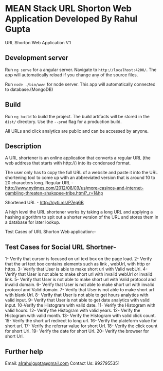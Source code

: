 # MEAN Stack URL Shorton Web Application Developed By Rahul Gupta

URL Shorton Web Application V.1

## Development server

Run `ng serve` for a angular server. Navigate to `http://localhost:4200/`. The app will automatically reload if you change any of the source files.

Run `node ./bin/www `for  node server. This app will automatically connected to database.(MongoDB)

## Build

Run `ng build` to build the project. The build artifacts will be stored in the `dist/` directory. Use the `--prod` flag for a production build.

All URLs and click analytics are public and can be accessed by anyone.

## Description

A URL shortener is an online application that converts a regular URL (the web address that starts with http://) into its condensed format.

The user only has to copy the full URL of a website and paste it into the URL shortening tool to come up with an abbreviated version that is around 10 to 20 characters long.
Regular URL - http://www.nytimes.com/2012/08/09/us/more-casinos-and-internet-gambling-threaten-shakopee-tribe.html?_r=1&hp


Shortened URL - http://nyti.ms/P7eg6B


A high level the URL shortener works by taking a long URL and applying a hashing algorithm to spit out a shorter version of the URL and stores them in a database for later lookup.


Test Cases of URL Shorton Web application:- 

## Test Cases for Social URL Shortner-

1- Verify that cursor is focused on url text box on the page load.
2- Verify that the url text box contains elements such as link , webUrl, with http or https.
3- Verify that User is able to make short url with Valid webUrl.
4- Verify that User is not able to make short url with invalid webUrl or invalid link.
5- Verify that User is not able to make short url with Valid protocol and invalid domain.
6- Verify that User is not able to make short url with invalid protocol and Valid domain.
7- Verify that User is not able to make short url with blank Url.
8- Verify that User is not able to get hours analytics with valid input.
9- Verify that User is not able to get date analytics with valid input.
10-Verify the Histogram with valid date. 
11- Verify the Histogram with valid hours. 
12- Verify the Histogram with valid years. 
12- Verify the Histogram with valid month. 
13- Verify the Histogram with valid click count. 
15- Verify the short url redirect to long url.
16- Verify the plateform value for short url.
17- Verify the referrar value for short Url.
18- Verify the click count for short Url.
19- Verify the date for short Url.
20- Verify the browser for short Url.

## Further help

Email: a1rahulgupta@gmail.com
Contact Us: 9927955351
